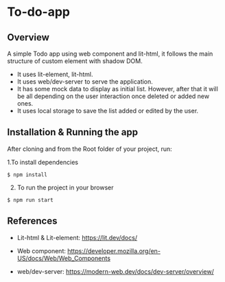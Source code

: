 # To-do-app


## Overview 

A simple Todo app using web component and lit-html, it follows the main structure of custom element with shadow DOM.

 - It uses lit-element, lit-html.
 - It uses web/dev-server to serve the application.
 - It has some mock data to display as initial list. However, after that it will be all depending on the user interaction once deleted or added new ones.
 - It uses local storage to save the list added or edited by the user.
 


## Installation & Running the app

After cloning and from the Root folder of your project, run:

1.To install dependencies 

``
$ npm install
``

2. To run the project in your browser

``
$ npm run start
``


## References 

- Lit-html & Lit-element: https://lit.dev/docs/

- Web component: https://developer.mozilla.org/en-US/docs/Web/Web_Components

- web/dev-server: https://modern-web.dev/docs/dev-server/overview/






